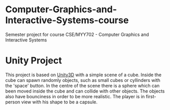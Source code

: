 # Computer-Graphics-and-Interactive-Systems-course
Semester project for course CSE/MYY702 - Computer Graphics and Interactive Systems

# Unity Project
This project is based on [Unity3D](https://unity.com/) with a simple scene of a cube.
Inside the cube can spawn randomly objects, such as small cubes or cyllinders with the 'space' button. In the centre of the scene there is a sphere which can been moved
inside the cube and can collide with other objects. The objects also have bounciness in order to be more realistic.
The player is in first-person view with his shape to be a capsule.
